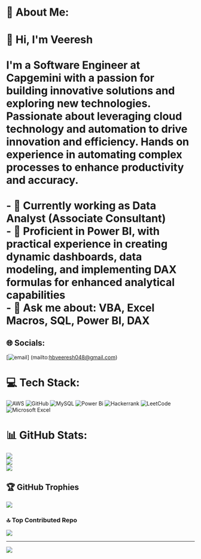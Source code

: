 # 💫 About Me:
# 👋 Hi, I'm Veeresh<br><br>I'm a Software Engineer at Capgemini with a passion for building innovative solutions and exploring new technologies. Passionate about leveraging cloud technology and automation to drive innovation and efficiency. Hands on experience in automating complex processes to enhance productivity and accuracy.<br><br>- 🔭 Currently working as Data Analyst (Associate Consultant)<br>- 🌱 Proficient in Power BI, with practical experience in creating dynamic dashboards, data modeling, and implementing DAX formulas for enhanced analytical capabilities<br>- 💬 Ask me about: VBA, Excel Macros, SQL, Power BI, DAX<br>


## 🌐 Socials:
[![email](https://img.shields.io/badge/Email-D14836?logo=gmail&logoColor=black)]  (mailto:hbveeresh048@gmail.com)


# 💻 Tech Stack:
![AWS](https://img.shields.io/badge/AWS-%23FF9900.svg?style=for-the-badge&logo=amazon-aws&logoColor=white) ![GitHub](https://img.shields.io/badge/github-%23121011.svg?style=for-the-badge&logo=github&logoColor=white) ![MySQL](https://img.shields.io/badge/mysql-4479A1.svg?style=for-the-badge&logo=mysql&logoColor=white)  ![Power Bi](https://img.shields.io/badge/power_bi-F2C811?style=for-the-badge&logo=powerbi&logoColor=black) ![Hackerrank](https://img.shields.io/badge/-Hackerrank-2EC866?style=for-the-badge&logo=HackerRank&logoColor=white) ![LeetCode](https://img.shields.io/badge/LeetCode-000000?style=for-the-badge&logo=LeetCode&logoColor=#d16c06) ![Microsoft Excel](https://img.shields.io/badge/Microsoft_Excel-217346?style=for-the-badge&logo=microsoft-excel&logoColor=white) 
# 📊 GitHub Stats:
![](https://github-readme-stats.vercel.app/api?username=Veeresh-HB&theme=default&hide_border=false&include_all_commits=false&count_private=false)<br/>
![](https://github-readme-streak-stats.herokuapp.com/?user=Veeresh-HB&theme=default&hide_border=false)<br/>
![](https://github-readme-stats.vercel.app/api/top-langs/?username=Veeresh-HB&theme=default&hide_border=false&include_all_commits=false&count_private=false&layout=compact)

## 🏆 GitHub Trophies
![](https://github-profile-trophy.vercel.app/?username=Veeresh-HB&theme=nightowl&no-frame=true&no-bg=false&margin-w=4)

### 🔝 Top Contributed Repo
![](https://github-contributor-stats.vercel.app/api?username=Veeresh-HB&limit=5&theme=default&combine_all_yearly_contributions=true)

---
[![](https://visitcount.itsvg.in/api?id=Veeresh-HB&icon=0&color=0)](https://visitcount.itsvg.in)
